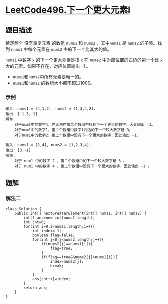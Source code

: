 # [LeetCode496.下一个更大元素I](https://leetcode-cn.com/problems/next-greater-element-i/)
## 题目描述
给定两个 没有重复元素 的数组 `nums1` 和 `nums2` ，其中`nums1` 是 `nums2` 的子集。找到 `nums1` 中每个元素在 `nums2` 中的下一个比其大的值。

`nums1` 中数字 `x` 的下一个更大元素是指 `x` 在 `nums2` 中对应位置的右边的第一个比 `x` 大的元素。如果不存在，对应位置输出 -1 。

- `nums1`和`nums2`中所有元素是唯一的。
- `nums1`和`nums2` 的数组大小都不超过1000。
### 示例
```
输入: nums1 = [4,1,2], nums2 = [1,3,4,2].
输出: [-1,3,-1]
解释:
    对于num1中的数字4，你无法在第二个数组中找到下一个更大的数字，因此输出 -1。
    对于num1中的数字1，第二个数组中数字1右边的下一个较大数字是 3。
    对于num1中的数字2，第二个数组中没有下一个更大的数字，因此输出 -1。
```
```
输入: nums1 = [2,4], nums2 = [1,2,3,4].
输出: [3,-1]
解释:
    对于 num1 中的数字 2 ，第二个数组中的下一个较大数字是 3 。
    对于 num1 中的数字 4 ，第二个数组中没有下一个更大的数字，因此输出 -1 。
```
## 题解
### 解法二
```
class Solution {
    public int[] nextGreaterElement(int[] nums1, int[] nums2) {
        int[] ans=new int[nums1.length];
        int cnt=0;
        for(int i=0;i<nums1.length;i++){
            int index=-1;
            boolean flag=false;
            for(int j=0;j<nums2.length;j++){
                if(nums2[j]==nums1[i]){
                    flag=true;
                }
                if(flag==true&&nums2[j]>nums1[i]){
                    index=nums2[j];
                    break;
                }
            }
            ans[cnt++]=index;
        }
        return ans;
    }
}
```